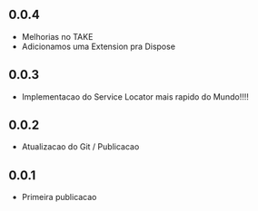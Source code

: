 ## 0.0.4
* Melhorias no TAKE
* Adicionamos uma Extension pra Dispose

## 0.0.3
* Implementacao do Service Locator mais rapido do Mundo!!!!

## 0.0.2

* Atualizacao do Git / Publicacao

## 0.0.1

* Primeira publicacao
